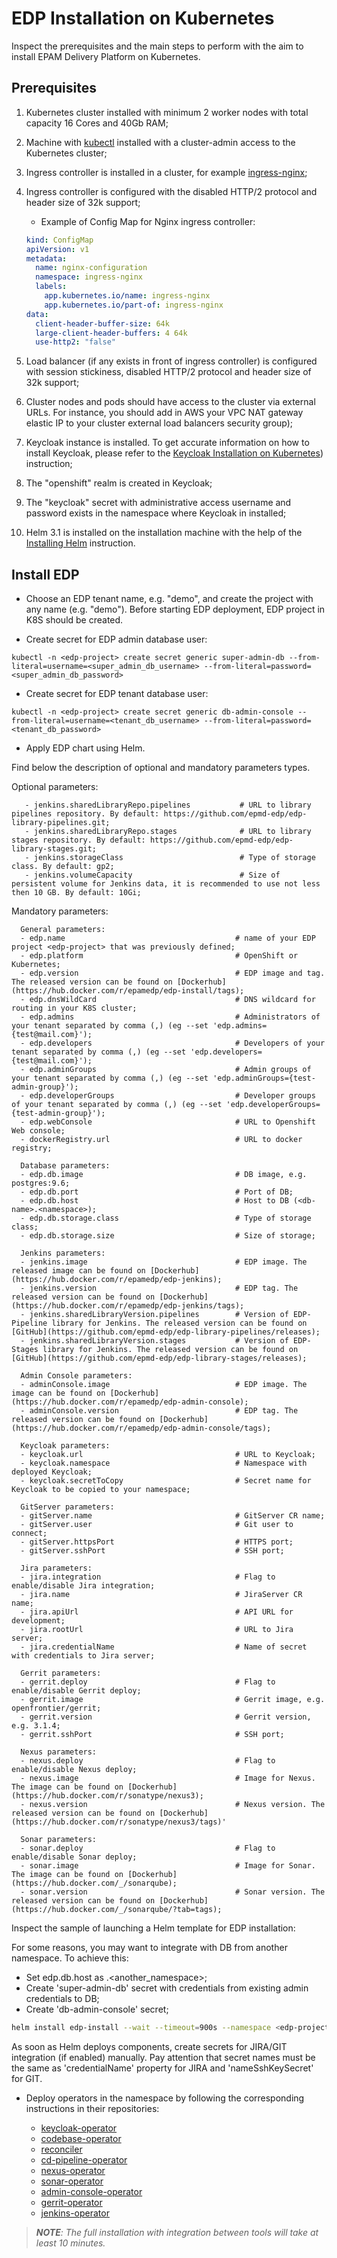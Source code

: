 # EDP Installation on Kubernetes

Inspect the prerequisites and the main steps to perform with the aim to install EPAM Delivery Platform on Kubernetes.

## Prerequisites
1. Kubernetes cluster installed with minimum 2 worker nodes with total capacity 16 Cores and 40Gb RAM;
2. Machine with [kubectl](https://kubernetes.io/docs/tasks/tools/install-kubectl/) installed with a cluster-admin access to the Kubernetes cluster;
3. Ingress controller is installed in a cluster, for example [ingress-nginx](https://kubernetes.github.io/ingress-nginx/deploy/);
4. Ingress controller is configured with the disabled HTTP/2 protocol and header size of 32k support;

    - Example of Config Map for Nginx ingress controller:
    ```yaml
    kind: ConfigMap
    apiVersion: v1
    metadata:
      name: nginx-configuration
      namespace: ingress-nginx
      labels:
        app.kubernetes.io/name: ingress-nginx
        app.kubernetes.io/part-of: ingress-nginx
    data:
      client-header-buffer-size: 64k
      large-client-header-buffers: 4 64k
      use-http2: "false"
      ```

5. Load balancer (if any exists in front of ingress controller) is configured with session stickiness, disabled HTTP/2 protocol and header size of 32k support;
6. Cluster nodes and pods should have access to the cluster via external URLs. For instance, you should add in AWS your VPC NAT gateway elastic IP to your cluster external load balancers security group);
7. Keycloak instance is installed. To get accurate information on how to install Keycloak, please refer to the [Keycloak Installation on Kubernetes](kubernetes_install_keycloak.md)) instruction;
8. The "openshift" realm is created in Keycloak;
9. The "keycloak" secret with administrative access username and password exists in the namespace where Keycloak in installed;
10. Helm 3.1 is installed on the installation machine with the help of the [Installing Helm](https://v3.helm.sh/docs/intro/install/) instruction.

## Install EDP
* Choose an EDP tenant name, e.g. "demo", and create the <edp-project> project with any name (e.g. "demo").
Before starting EDP deployment, EDP project <edp-project> in K8S should be created.

* Create secret for EDP admin database user:
```
kubectl -n <edp-project> create secret generic super-admin-db --from-literal=username=<super_admin_db_username> --from-literal=password=<super_admin_db_password>
```

* Create secret for EDP tenant database user:
```
kubectl -n <edp-project> create secret generic db-admin-console --from-literal=username=<tenant_db_username> --from-literal=password=<tenant_db_password>
```


* Apply EDP chart using Helm. 

Find below the description of optional and mandatory parameters types.

Optional parameters:
 ```
    - jenkins.sharedLibraryRepo.pipelines           # URL to library pipelines repository. By default: https://github.com/epmd-edp/edp-library-pipelines.git;
    - jenkins.sharedLibraryRepo.stages              # URL to library stages repository. By default: https://github.com/epmd-edp/edp-library-stages.git;
    - jenkins.storageClass                          # Type of storage class. By default: gp2; 
    - jenkins.volumeCapacity                        # Size of persistent volume for Jenkins data, it is recommended to use not less then 10 GB. By default: 10Gi;
 ```
 Mandatory parameters: 
  ```   
    General parameters:
    - edp.name                                      # name of your EDP project <edp-project> that was previously defined;
    - edp.platform                                  # OpenShift or Kubernetes;
    - edp.version                                   # EDP image and tag. The released version can be found on [Dockerhub](https://hub.docker.com/r/epamedp/edp-install/tags);
    - edp.dnsWildCard                               # DNS wildcard for routing in your K8S cluster;
    - edp.admins                                    # Administrators of your tenant separated by comma (,) (eg --set 'edp.admins={test@mail.com}');
    - edp.developers                                # Developers of your tenant separated by comma (,) (eg --set 'edp.developers={test@mail.com}');
    - edp.adminGroups                               # Admin groups of your tenant separated by comma (,) (eg --set 'edp.adminGroups={test-admin-group}');
    - edp.developerGroups                           # Developer groups of your tenant separated by comma (,) (eg --set 'edp.developerGroups={test-admin-group}');
    - edp.webConsole                                # URL to Openshift Web console;
    - dockerRegistry.url                            # URL to docker registry;
      
    Database parameters:
    - edp.db.image                                  # DB image, e.g. postgres:9.6;
    - edp.db.port                                   # Port of DB;
    - edp.db.host                                   # Host to DB (<db-name>.<namespace>);
    - edp.db.storage.class                          # Type of storage class;
    - edp.db.storage.size                           # Size of storage;
      
    Jenkins parameters:
    - jenkins.image                                 # EDP image. The released image can be found on [Dockerhub](https://hub.docker.com/r/epamedp/edp-jenkins);
    - jenkins.version                               # EDP tag. The released version can be found on [Dockerhub](https://hub.docker.com/r/epamedp/edp-jenkins/tags);
    - jenkins.sharedLibraryVersion.pipelines        # Version of EDP-Pipeline library for Jenkins. The released version can be found on [GitHub](https://github.com/epmd-edp/edp-library-pipelines/releases);
    - jenkins.sharedLibraryVersion.stages           # Version of EDP-Stages library for Jenkins. The released version can be found on [GitHub](https://github.com/epmd-edp/edp-library-stages/releases);
     
    Admin Console parameters:
    - adminConsole.image                            # EDP image. The image can be found on [Dockerhub](https://hub.docker.com/r/epamedp/edp-admin-console);
    - adminConsole.version                          # EDP tag. The released version can be found on [Dockerhub](https://hub.docker.com/r/epamedp/edp-admin-console/tags);
     
    Keycloak parameters:
    - keycloak.url                                  # URL to Keycloak;
    - keycloak.namespace                            # Namespace with deployed Keycloak;
    - keycloak.secretToCopy                         # Secret name for Keycloak to be copied to your namespace;
     
    GitServer parameters:
    - gitServer.name                                # GitServer CR name;
    - gitServer.user                                # Git user to connect;
    - gitServer.httpsPort                           # HTTPS port;
    - gitServer.sshPort                             # SSH port;
     
    Jira parameters:
    - jira.integration                              # Flag to enable/disable Jira integration;
    - jira.name                                     # JiraServer CR name;
    - jira.apiUrl                                   # API URL for development;
    - jira.rootUrl                                  # URL to Jira server;
    - jira.credentialName                           # Name of secret with credentials to Jira server;

    Gerrit parameters:
    - gerrit.deploy                                 # Flag to enable/disable Gerrit deploy;
    - gerrit.image                                  # Gerrit image, e.g. openfrontier/gerrit;
    - gerrit.version                                # Gerrit version, e.g. 3.1.4;
    - gerrit.sshPort                                # SSH port;
      
    Nexus parameters:
    - nexus.deploy                                  # Flag to enable/disable Nexus deploy;
    - nexus.image                                   # Image for Nexus. The image can be found on [Dockerhub] (https://hub.docker.com/r/sonatype/nexus3);
    - nexus.version                                 # Nexus version. The released version can be found on [Dockerhub](https://hub.docker.com/r/sonatype/nexus3/tags)'
      
    Sonar parameters:
    - sonar.deploy                                  # Flag to enable/disable Sonar deploy;
    - sonar.image                                   # Image for Sonar. The image can be found on [Dockerhub] (https://hub.docker.com/_/sonarqube);
    - sonar.version                                 # Sonar version. The released version can be found on [Dockerhub](https://hub.docker.com/_/sonarqube/?tab=tags);
```

Inspect the sample of launching a Helm template for EDP installation:

For some reasons, you may want to integrate with DB from another namespace. To achieve this:
   * Set edp.db.host as <db-name>.<another_namespace>;
   * Create 'super-admin-db' secret with credentials from existing admin credentials to DB;
   * Create 'db-admin-console' secret;
   
```bash
helm install edp-install --wait --timeout=900s --namespace <edp-project> --set edp.name=<edp-project> deploy-templates
```

As soon as Helm deploys components, create secrets for JIRA/GIT integration (if enabled) manually. Pay attention that 
secret names must be the same as 'credentialName' property for JIRA and 'nameSshKeySecret' for GIT.
 
 * Deploy operators in the <edp-project> namespace by following the corresponding instructions in their repositories:
     - [keycloak-operator](https://github.com/epmd-edp/keycloak-operator)
     - [codebase-operator](https://github.com/epmd-edp/codebase-operator)
     - [reconciler](https://github.com/epmd-edp/reconciler)
     - [cd-pipeline-operator](https://github.com/epmd-edp/cd-pipeline-operator)
     - [nexus-operator](https://github.com/epmd-edp/nexus-operator)
     - [sonar-operator](https://github.com/epmd-edp/sonar-operator)
     - [admin-console-operator](https://github.com/epmd-edp/admin-console-operator)
     - [gerrit-operator](https://github.com/epmd-edp/gerrit-operator)
     - [jenkins-operator](https://github.com/epmd-edp/jenkins-operator)
     
>_**NOTE**: The full installation with integration between tools will take at least 10 minutes._